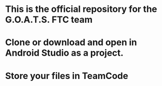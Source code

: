 # This is the  official repository for the G.O.A.T.S. FTC team
# Clone or download and open in Android Studio as a project.
# Store your files in TeamCode
